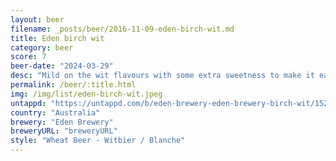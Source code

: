 ```yaml
---
layout: beer
filename: _posts/beer/2016-11-09-eden-birch-wit.md
title: Eden birch wit
category: beer
score: 7
beer-date: "2024-03-29"
desc: "Mild on the wit flavours with some extra sweetness to make it easy drinking"
permalink: /beer/:title.html
img: /img/list/eden-birch-wit.jpeg
untappd: "https://untappd.com/b/eden-brewery-eden-brewery-birch-wit/1524525"
country: "Australia"
brewery: "Eden Brewery"
breweryURL: "breweryURL"
style: "Wheat Beer - Witbier / Blanche"
---
```

